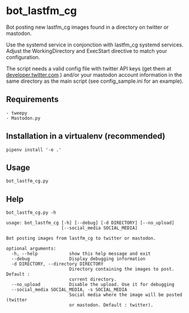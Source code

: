 # bot_lastfm_cg

Bot posting new lastfm_cg images found in a directory on twitter or mastodon.

Use the systemd service in conjonction with lastfm_cg systemd services. Adjust the WorkingDirectory and ExecStart directive to match your configuration.

The script needs a valid config file with twitter API keys (get them at [developer.twitter.com](https://developer.twitter.com).) and/or your mastodon account information in the same directory as the main script (see config_sample.ini for an example).

## Requirements

    - tweepy
    - Mastodon.py

## Installation in a virtualenv (recommended)

```
pipenv install '-e .'
```

## Usage

```
bot_lastfm_cg.py
```

## Help

```
bot_lastfm_cg.py -h
```

```
usage: bot_lastfm_cg [-h] [--debug] [-d DIRECTORY] [--no_upload]
                     [--social_media SOCIAL_MEDIA]

Bot posting images from lastfm_cg to twitter or mastodon.

optional arguments:
  -h, --help            show this help message and exit
  --debug               Display debugging information
  -d DIRECTORY, --directory DIRECTORY
                        Directory containing the images to post. Default :
                        current directory.
  --no_upload           Disable the upload. Use it for debugging
  --social_media SOCIAL_MEDIA, -s SOCIAL_MEDIA
                        Social media where the image will be posted (twitter
                        or mastodon. Default : twitter).
```
